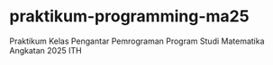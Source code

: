 # praktikum-programming-ma25
Praktikum Kelas Pengantar Pemrograman Program Studi Matematika Angkatan 2025 ITH
